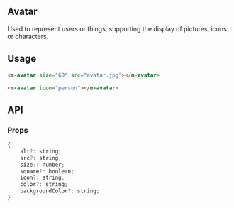 ## Avatar

Used to represent users or things, supporting the display of pictures, icons or characters.

## Usage

```html
<m-avatar size="60" src="avatar.jpg"></m-avatar>

<m-avatar icon="person"></m-avatar>
```


## API

### Props

```jsx
{
    alt?: string;
    src?: string;
    size?: number;
    square?: boolean;
    icon?: string;
    color?: string;
    backgroundColor?: string;
}
```